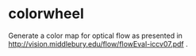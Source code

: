 # colorwheel
Generate a color map for optical flow as presented in 
http://vision.middlebury.edu/flow/flowEval-iccv07.pdf .


